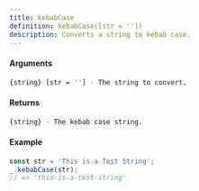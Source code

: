 ```yaml
---
title: kebabCase
definition: kebabCase([str = ''])
description: Converts a string to kebab case.
---
```



#### Arguments


```bash
{string} [str = ''] - The string to convert.
```


#### Returns


```bash
{string} - The kebab case string.
```


#### Example


```ts
const str = 'This is a Test String';
_.kebabCase(str);
// => 'this-is-a-test-string'
```